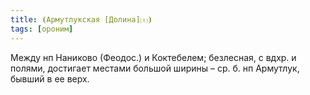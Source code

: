 ```yaml
---
title: ⦗Армутлукская [Долина]⒯⦘
tags: [ороним]
---
```


Между нп Наниково (Феодос.) и Коктебелем; безлесная, с вдхр. и полями, достигает
местами большой ширины – ср. б. нп Армутлук, бывший в ее верх.
